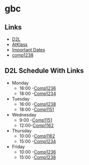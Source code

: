 # gbc
## Links
- [D2L](https://learn.georgebrown.ca)
- [AtKlass](https://app.atklass.com)
- [Important Dates](https://www.georgebrown.ca/current-students/important-dates?term=27246&category=131)
- [comp1238](comp1238.md)

## D2L Schedule With Links
 * Monday
   * 16:00 -[Comp1236](https://learn.georgebrown.ca/d2l/home/337951)
   * 18:00 -[Comp1234](https://learn.georgebrown.ca/d2l/home/342901)
* Tuesday
   * 16:00 -[Comp1238](https://learn.georgebrown.ca/d2l/home/334969)
   * 18:00 -[Comp1151](https://learn.georgebrown.ca/d2l/home/335101)
* Wednesday
    * 9:00 -[Comp1151](https://learn.georgebrown.ca/d2l/home/335101)
    * 12:00-[Comp1162](https://learn.georgebrown.ca/d2l/home/331954)
* Thursday
   * 10:00 -[Comp1162](https://learn.georgebrown.ca/d2l/home/331954)
   * 15:00 -[Comp1234](https://learn.georgebrown.ca/d2l/home/342901)
* Friday
   * 10:00 -[Comp1236](https://learn.georgebrown.ca/d2l/home/337951)
   * 15:00 -[Comp1238](https://learn.georgebrown.ca/d2l/home/334969)
  
